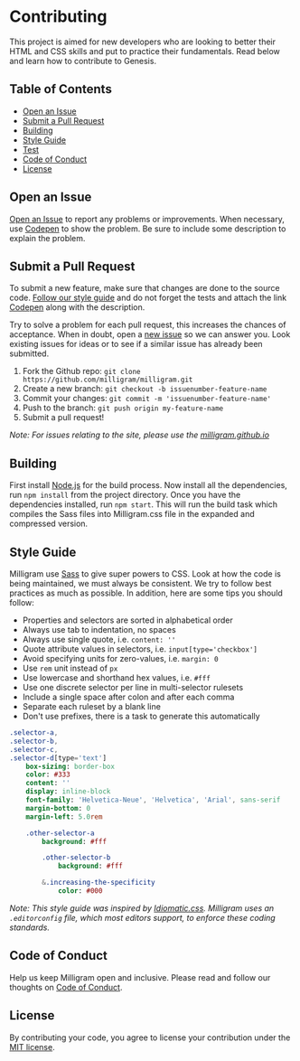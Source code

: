 # Contributing

This project is aimed for new developers who are looking to better their HTML and CSS skills and put to practice their fundamentals. Read below and learn how to contribute to Genesis.

## Table of Contents

- [Open an Issue](#open-an-issue)
- [Submit a Pull Request](#submit-a-pull-request)
- [Building](#building)
- [Style Guide](#style-guide)
- [Test](#test)
- [Code of Conduct](#code-of-conduct)
- [License](#license)


## Open an Issue

[Open an Issue](https://github.com/milligram/milligram/issues/new) to report any problems or improvements. When necessary, use [Codepen](http://codepen.io/) to show the problem. Be sure to include some description to explain the problem.


## Submit a Pull Request

To submit a new feature, make sure that changes are done to the source code. [Follow our style guide](#style-guide) and do not forget the tests and attach the link [Codepen](http://codepen.io/) along with the description.

Try to solve a problem for each pull request, this increases the chances of acceptance. When in doubt, open a [new issue](#open-an-issue) so we can answer you. Look existing issues for ideas or to see if a similar issue has already been submitted.

1. Fork the Github repo: `git clone https://github.com/milligram/milligram.git`
1. Create a new branch: `git checkout -b issuenumber-feature-name`
1. Commit your changes: `git commit -m 'issuenumber-feature-name'`
1. Push to the branch: `git push origin my-feature-name`
1. Submit a pull request!

*Note: For issues relating to the site, please use the [milligram.github.io](https://github.com/milligram/milligram.github.io)*


## Building

First install [Node.js](https://nodejs.org/en/download/) for the build process. Now install all the dependencies, run `npm install` from the project directory. Once you have the dependencies installed, run `npm start`. This will run the build task which compiles the Sass files into Milligram.css file in the expanded and compressed version.


## Style Guide

Milligram use [Sass](http://sass-lang.com/) to give super powers to CSS. Look at how the code is being maintained, we must always be consistent. We try to follow best practices as much as possible. In addition, here are some tips you should follow:

- Properties and selectors are sorted in alphabetical order
- Always use tab to indentation, no spaces
- Always use single quote, i.e. `content: ''`
- Quote attribute values in selectors, i.e. `input[type='checkbox']`
- Avoid specifying units for zero-values, i.e. `margin: 0`
- Use `rem` unit instead of `px`
- Use lowercase and shorthand hex values, i.e. `#fff`
- Use one discrete selector per line in multi-selector rulesets
- Include a single space after colon and after each comma
- Separate each ruleset by a blank line
- Don't use prefixes, there is a task to generate this automatically

```sass
.selector-a,
.selector-b,
.selector-c,
.selector-d[type='text']
	box-sizing: border-box
	color: #333
	content: ''
	display: inline-block
	font-family: 'Helvetica-Neue', 'Helvetica', 'Arial', sans-serif
	margin-bottom: 0
	margin-left: 5.0rem

	.other-selector-a
		background: #fff

		.other-selector-b
			background: #fff

		&.increasing-the-specificity
			color: #000
```

*Note: This style guide was inspired by [Idiomatic.css](https://github.com/necolas/idiomatic-css). Milligram uses an `.editorconfig` file, which most editors support, to enforce these coding standards.*


## Code of Conduct

Help us keep Milligram open and inclusive. Please read and follow our thoughts on [Code of Conduct](http://confcodeofconduct.com/).


## License

By contributing your code, you agree to license your contribution under the [MIT license](https://github.com/milligram/milligram#license).
